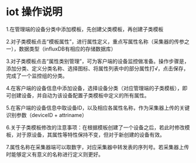 # iot 操作说明

1.在管理端的设备分类中添加模板，先创建父类模板，再创建子类模板

2.对子类模板点击“模板属性”，进行属性定义，重点写属性名称（采集器的传参之一），数据类型（influxDB有相应的存储数据库）

3.对子类模板点击“属性类别管理”，可为客户端的设备监控做准备。操作步骤是，添加分类、定义分类名称、选择图标、将属性列表中的部分属性打√，点击保存，完成了一个监控组的分类。

4.在客户端的设备信息中添加设备，选择设备分类（对应管理端的子类模板），即可创建设备，并自动为该设备配置子类模板中定义的所有属性。

5.在客户端的设备信息中取设备ID，以及相应各属性名称，作为采集器上传的关键识别参数（deviceID + attriname）

6.关于子类模板修改的注意事项：在根据模板创建了一个设备之后，若此时修改模板，对于原设备，其属性等特性保持不变，但对于新创建的设备有效。

7.属性名称在采集器端可以取数字，对应采集器中转发表的序列号。若采集器上传时能够定义有意义的名称进行定义则更好。